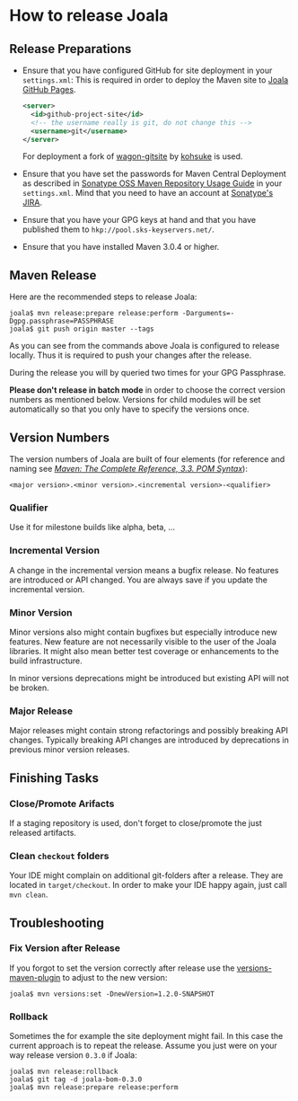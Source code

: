 # How to release Joala

## Release Preparations

* Ensure that you have configured GitHub for site deployment in your `settings.xml`:
    This is required in order to deploy the Maven site to [Joala GitHub Pages][].

    ```xml
    <server>
      <id>github-project-site</id>
      <!-- the username really is git, do not change this -->
      <username>git</username>
    </server>
    ```
    
    For deployment a fork of [wagon-gitsite][] by [kohsuke][kohsuke-wagon-gitsite] is used.
* Ensure that you have set the passwords for Maven Central Deployment as described in
    [Sonatype OSS Maven Repository Usage Guide][oss-usage] in your `settings.xml`.
    Mind that you need to have an account at [Sonatype's JIRA][sonatype-jira].
* Ensure that you have your GPG keys at hand and that you have published them to
    `hkp://pool.sks-keyservers.net/`.
* Ensure that you have installed Maven 3.0.4 or higher.

## Maven Release

Here are the recommended steps to release Joala:

```
joala$ mvn release:prepare release:perform -Darguments=-Dgpg.passphrase=PASSPHRASE
joala$ git push origin master --tags
```

As you can see from the commands above Joala is configured to release locally. Thus
it is required to push your changes after the release.

During the release you will by queried two times for your GPG Passphrase.

**Please don't release in batch mode** in order to choose the correct version numbers as
mentioned below. Versions for child modules will be set automatically so that you only
have to specify the versions once.

## Version Numbers

The version numbers of Joala are built of four elements (for reference and naming see
*[Maven: The Complete Reference, 3.3. POM Syntax][maven-reference-pom-syntax]*):

```
<major version>.<minor version>.<incremental version>-<qualifier>
```

### Qualifier

Use it for milestone builds like alpha, beta, ...

### Incremental Version

A change in the incremental version means a bugfix release. No features are introduced or API changed. You are
always save if you update the incremental version.

### Minor Version

Minor versions also might contain bugfixes but especially introduce new features. New feature are not necessarily
visible to the user of the Joala libraries. It might also mean better test coverage or enhancements to the build
infrastructure.

In minor versions deprecations might be introduced but existing API will not be broken.

### Major Release

Major releases might contain strong refactorings and possibly breaking API changes. Typically breaking API
changes are introduced by deprecations in previous minor version releases.

## Finishing Tasks

### Close/Promote Arifacts

If a staging repository is used, don't forget to close/promote the just released artifacts.

### Clean `checkout` folders

Your IDE might complain on additional git-folders after a release. They are located in `target/checkout`. In order to
make your IDE happy again, just call `mvn clean`.

## Troubleshooting

### Fix Version after Release

If you forgot to set the version correctly after release use the [versions-maven-plugin][] to adjust to the new
version:

```
joala$ mvn versions:set -DnewVersion=1.2.0-SNAPSHOT
```

### Rollback

Sometimes the for example the site deployment might fail. In this case the current
approach is to repeat the release. Assume you just were on your way release version `0.3.0` if Joala:

```
joala$ mvn release:rollback
joala$ git tag -d joala-bom-0.3.0
joala$ mvn release:prepare release:perform
```

<!-- Links -->

[Joala GitHub Pages]: <http://coremedia.github.com/joala/> "Joala GitHub Pages"
[versions-maven-plugin]: <http://mojo.codehaus.org/versions-maven-plugin/> "Codehaus.org: Versions Maven Plugin"
[maven-reference-pom-syntax]: <http://www.sonatype.com/books/mvnref-book/reference/pom-relationships-sect-pom-syntax.html> "Maven: The Complete Reference, 3.3. POM Syntax"
[oss-usage]: <https://docs.sonatype.org/display/Repository/Sonatype+OSS+Maven+Repository+Usage+Guide> "Sonatype OSS Maven Repository Usage Guide"
[sonatype-jira]: <https://issues.sonatype.org/> "Sonatype JIRA"
[wagon-gitsite]: <http://khuxtable.github.com/wagon-gitsite/> "Wagon Provider for GitHub Pages Site Deployment"
[kohsuke-wagon-gitsite]: <https://github.com/kohsuke/wagon-gitsite> "Fork of Wagon Provider for GitHub Pages Site Deployment"

